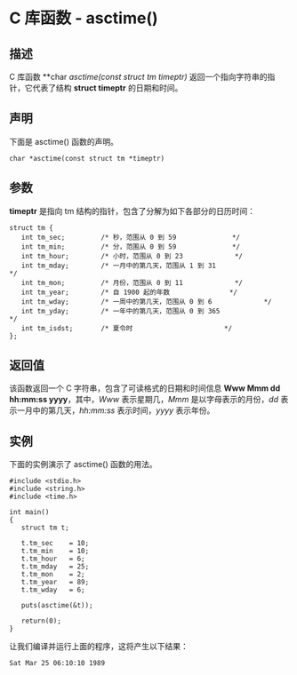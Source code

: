 
# C 库函数 - asctime()

  

## 描述

C 库函数 **char *asctime(const struct tm *timeptr)** 返回一个指向字符串的指针，它代表了结构 **struct timeptr** 的日期和时间。

## 声明

下面是 asctime() 函数的声明。

```
char *asctime(const struct tm *timeptr)

```

## 参数

**timeptr** 是指向 tm 结构的指针，包含了分解为如下各部分的日历时间：

```
struct tm {
   int tm_sec;         /* 秒，范围从 0 到 59				*/
   int tm_min;         /* 分，范围从 0 到 59				*/
   int tm_hour;        /* 小时，范围从 0 到 23				*/
   int tm_mday;        /* 一月中的第几天，范围从 1 到 31	                */
   int tm_mon;         /* 月份，范围从 0 到 11				*/
   int tm_year;        /* 自 1900 起的年数				*/
   int tm_wday;        /* 一周中的第几天，范围从 0 到 6		        */
   int tm_yday;        /* 一年中的第几天，范围从 0 到 365	                */
   int tm_isdst;       /* 夏令时						*/	
};

```

## 返回值

该函数返回一个 C 字符串，包含了可读格式的日期和时间信息 **Www Mmm dd hh:mm:ss yyyy**，其中，_Www_ 表示星期几，_Mmm_ 是以字母表示的月份，_dd_ 表示一月中的第几天，_hh:mm:ss_ 表示时间，_yyyy_ 表示年份。

## 实例

下面的实例演示了 asctime() 函数的用法。

```
#include <stdio.h>
#include <string.h>
#include <time.h>

int main()
{
   struct tm t;

   t.tm_sec    = 10;
   t.tm_min    = 10;
   t.tm_hour   = 6;
   t.tm_mday   = 25;
   t.tm_mon    = 2;
   t.tm_year   = 89;
   t.tm_wday   = 6;

   puts(asctime(&t));

   return(0);
}

```

让我们编译并运行上面的程序，这将产生以下结果：

```
Sat Mar 25 06:10:10 1989

```

  

